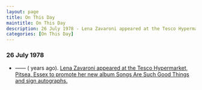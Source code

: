 ```yaml
---
layout: page
title: On This Day
maintitle: On This Day
description: 26 July 1978 - Lena Zavaroni appeared at the Tesco Hypermarket, Pitsea, Essex to promote her new album Songs Are Such Good Things and sign autographs.
categories: [On This Day]
---
```


### 26 July 1978
* —— (<span id="age1"></span> years ago). [Lena Zavaroni appeared at the Tesco Hypermarket, Pitsea, Essex to promote her new album Songs Are Such Good Things and sign autographs.](/personal%20appearances/1978/07/26/tesco-hypermarket.html)

<!-- Script for calculating number of years ago -->
<script>
var dob = '19780726';
var year = Number(dob.substr(0, 4));
var month = Number(dob.substr(4, 2)) - 1;
var day = Number(dob.substr(6, 2));
var today = new Date();
var age1 = today.getFullYear() - year;
if (today.getMonth() < month || (today.getMonth() == month && today.getDate() < day)) {
age1--;
}
document.getElementById("age1").innerHTML=age1;
</script>

